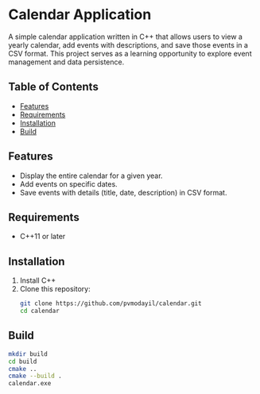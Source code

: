# Calendar Application

A simple calendar application written in C++ that allows users to view a yearly calendar, add events with descriptions, and save those events in a CSV format. This project serves as a learning opportunity to explore event management and data persistence.

## Table of Contents
- [Features](#features)
- [Requirements](#requirements)
- [Installation](#installation)
- [Build](#build)

## Features

- Display the entire calendar for a given year.
- Add events on specific dates.
- Save events with details (title, date, description) in CSV format.

## Requirements

- C++11 or later

## Installation

1. Install C++
2. Clone this repository:
   ```bash
   git clone https://github.com/pvmodayil/calendar.git
   cd calendar
   ```
## Build
  ```bash
  mkdir build
  cd build
  cmake ..
  cmake --build .
  calendar.exe
  ```
   
